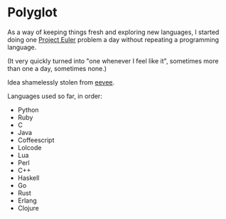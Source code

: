 # Polyglot

As a way of keeping things fresh and exploring new languages, I started doing one [Project Euler](https://projecteuler.net/) problem a day without repeating a programming language.

(It very quickly turned into "one whenever I feel like it", sometimes more than one a day, sometimes none.)

Idea shamelessly stolen from [eevee](https://github.com/eevee).

Languages used so far, in order:
* Python
* Ruby
* C
* Java
* Coffeescript
* Lolcode
* Lua
* Perl
* C++
* Haskell
* Go
* Rust
* Erlang
* Clojure

